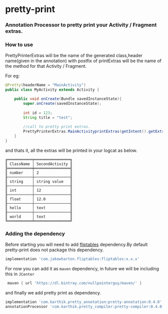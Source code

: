# pretty-print

### Annotation Processor to pretty print your Activity / Fragment extras.

### How to use
PrettyPrinterExtras will be the name of the generated class,header name(given in the annotation) with postfix of printExtras will be the name of the method for that Activity / Fragment.

For eg:

```java
@Pretty(headerName = "MainActivity")
public class MyActivity extends Activity {

	public void onCreate(Bundle savedInstanceState){
		super.onCreate(savedInstanceState);
		
		int id = 123;
		String title = "test";		
		
		//call to pretty print extras.		
		PrettyPrinterExtras.MainActivityprintExtras(getIntent().getExtras());	
	}
}
```
and thats it, all the extras will be printed in your logcat as below.

```
╔═══════════╤════════════════╗
║ ClassName │ SecondActivity ║
╠═══════════╪════════════════╣
║ number    │ 2              ║
╟───────────┼────────────────╢
║ string    │ string value   ║
╟───────────┼────────────────╢
║ int       │ 12             ║
╟───────────┼────────────────╢
║ float     │ 12.0           ║
╟───────────┼────────────────╢
║ hello     │ text           ║
╟───────────┼────────────────╢
║ world     │ text           ║
╚═══════════╧════════════════╝ 

```

### Adding the dependency
Before starting you will need to add [fliptables](https://github.com/JakeWharton/flip-tables) dependency.By default pretty-print does not package this dependency. 

```groovy
implementation 'com.jakewharton.fliptables:fliptables:x.x.x'
```
For now you can add it as `maven` dependency, in future we will be including this in `JCenter`

```groovy
 maven { url 'https://dl.bintray.com/nullpointerguy/maven/' }
```

and finally we add pretty print as dependency.

```groovy
implementation 'com.karthik.pretty_annotation:pretty-annotation:0.4.0'
annotationProcessor 'com.karthik.pretty_compiler:pretty-compiler:0.4.0'
```
